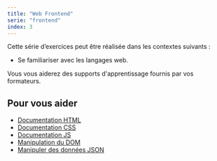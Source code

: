```yaml
---
title: "Web Frontend"
serie: "frontend"
index: 3
---
```


Cette série d’exercices peut être réalisée dans les contextes suivants :

- Se familiariser avec les langages web.

Vous vous aiderez des supports d'apprentissage fournis par vos formateurs.

## Pour vous aider

- [Documentation HTML](https://developer.mozilla.org/fr/docs/Learn/HTML)
- [Documentation CSS](https://developer.mozilla.org/fr/docs/Web/CSS)
- [Documentation JS](https://developer.mozilla.org/fr/docs/Web/JavaScript/Guide)
- [Manipulation du DOM](https://developer.mozilla.org/fr/docs/Learn/JavaScript/Client-side_web_APIs/Manipulating_documents)
- [Manipuler des données JSON](https://developer.mozilla.org/fr/docs/Learn/JavaScript/Objects/JSON)

